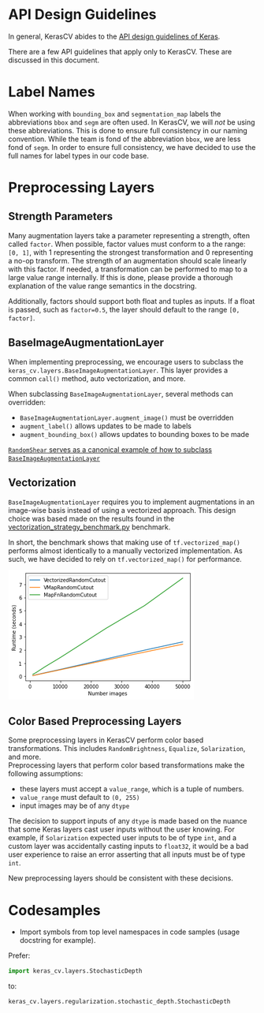# API Design Guidelines
In general, KerasCV abides to the
 [API design guidelines of Keras](https://github.com/keras-team/governance/blob/master/keras_api_design_guidelines.md).

There are a few API guidelines that apply only to KerasCV.  These are discussed
in this document.

# Label Names
When working with `bounding_box` and `segmentation_map` labels the 
abbreviations `bbox` and `segm` are often used.  In KerasCV, we will *not* be 
using these abbreviations.  This is done to ensure full consistency in our 
naming convention.  While the team is fond of the abbreviation `bbox`, we are 
less fond of `segm`.  In order to ensure full consistency, we have decided to
use the full names for label types in our code base.

# Preprocessing Layers
## Strength Parameters
Many augmentation layers take a parameter representing a strength, often called
`factor`.  When possible, factor values must conform to a the range: `[0, 1]`, with
1 representing the strongest transformation and 0 representing a no-op transform.
The strength of an augmentation should scale linearly with this factor.  If needed,
a transformation can be performed to map to a large value range internally.  If
this is done, please provide a thorough explanation of the value range semantics in
the docstring.

Additionally, factors should support both float and tuples as inputs.  If a float is
passed, such as `factor=0.5`, the layer should default to the range `[0, factor]`.

## BaseImageAugmentationLayer
When implementing preprocessing, we encourage users to subclass the 
`keras_cv.layers.BaseImageAugmentationLayer`.  This layer provides
 a common `call()` method, auto vectorization, and more.  

When subclassing `BaseImageAugmentationLayer`, several methods can overridden:

- `BaseImageAugmentationLayer.augment_image()` must be overridden
- `augment_label()` allows updates to be made to labels
- `augment_bounding_box()` allows updates to bounding boxes to be made

[`RandomShear` serves as a canonical example of how to subclass `BaseImageAugmentationLayer`](https://github.com/keras-team/keras-cv/blob/master/keras_cv/layers/preprocessing/random_shear.py)

## Vectorization
`BaseImageAugmentationLayer` requires you to implement augmentations in an 
image-wise basis instead of using a vectorized approach.  This design choice 
was based made on the  results found in the 
[vectorization\_strategy\_benchmark.py](../benchmarks/vectorization_strategy_benchmark.py) 
benchmark.

In short, the benchmark shows that making use of `tf.vectorized_map()` performs
almost identically to a manually vectorized implementation.  As such, we have 
decided to rely on `tf.vectorized_map()` for performance.

![Results of vectorization strategy benchmark](images/runtime-plot.png)

## Color Based Preprocessing Layers
Some preprocessing layers in KerasCV perform color based transformations.  This
includes `RandomBrightness`, `Equalize`, `Solarization`, and more.  
Preprocessing layers that perform color based transformations make the 
following assumptions:

- these layers must accept a `value_range`, which is a tuple of numbers.
- `value_range` must default to `(0, 255)`
- input images may be of any `dtype`

The decision to support inputs of any `dtype` is made based on the nuance that
some Keras layers cast user inputs without the user knowing.  For example, if
`Solarization` expected user inputs to be of type `int`, and a custom layer
was accidentally casting inputs to `float32`, it would be a bad user experience
to raise an error asserting that all inputs must be of type `int`.  

New preprocessing layers should be consistent with these decisions.

# Codesamples

- Import symbols from top level namespaces in code samples (usage docstring for example).

Prefer:

```python
import keras_cv.layers.StochasticDepth
```

to:

```python
keras_cv.layers.regularization.stochastic_depth.StochasticDepth
```

